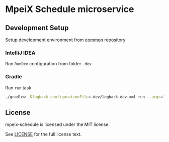 # MpeiX Schedule microservice

## Development Setup

Setup development environment from [common](https://github.com/Kekmech/mpeix-backend-common) repository

### IntelliJ IDEA

Run `RunDev` configuration from folder `.dev`

### Gradle
Run `run` task
```bash
./gradlew -Dlogback.configurationFile=.dev/logback-dev.xml run --args="-config=.dev/application-dev.conf"
```

## License

mpeix-schedule is licensed under the MIT license.

See [LICENSE](LICENSE) for the full license text.
